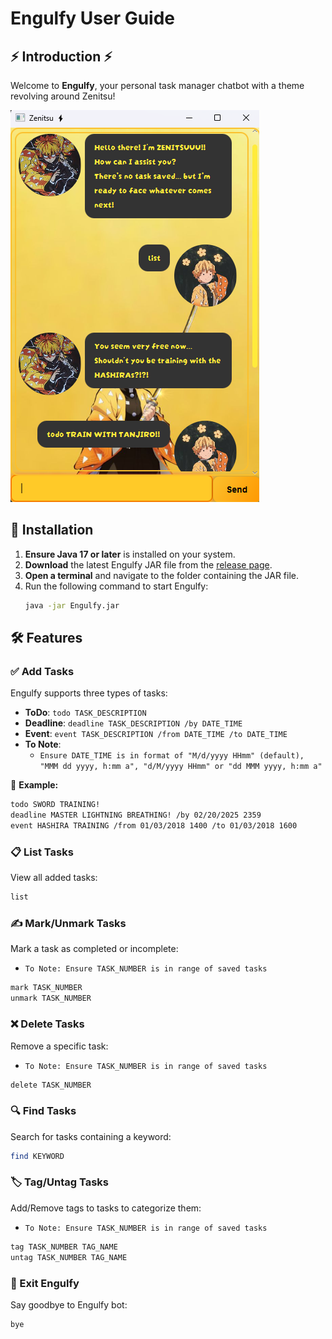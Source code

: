 # Engulfy User Guide

## ⚡ Introduction ⚡
Welcome to **Engulfy**, your personal task manager chatbot with a theme revolving around Zenitsu!

![Example Image](/docs/Ui.png)

## 🚀 Installation
1. **Ensure Java 17 or later** is installed on your system.
2. **Download** the latest Engulfy JAR file from the [release page](https://github.com/Engulfy/ip/releases).
3. **Open a terminal** and navigate to the folder containing the JAR file.
4. Run the following command to start Engulfy:
   ```sh
   java -jar Engulfy.jar
   ```

## 🛠 Features
### ✅ Add Tasks
Engulfy supports three types of tasks:
- **ToDo**: `todo TASK_DESCRIPTION`
- **Deadline**: `deadline TASK_DESCRIPTION /by DATE_TIME`
- **Event**: `event TASK_DESCRIPTION /from DATE_TIME /to DATE_TIME`
- **To Note**: 
  - `Ensure DATE_TIME is in format of "M/d/yyyy HHmm" (default), "MMM dd yyyy, h:mm a", "d/M/yyyy HHmm" or "dd MMM yyyy, h:mm a"`

📌 **Example:**
```sh
todo SWORD TRAINING!
deadline MASTER LIGHTNING BREATHING! /by 02/20/2025 2359
event HASHIRA TRAINING /from 01/03/2018 1400 /to 01/03/2018 1600
```

### 📋 List Tasks
View all added tasks:
```sh
list
```

### ✍️ Mark/Unmark Tasks
Mark a task as completed or incomplete:
- `To Note: Ensure TASK_NUMBER is in range of saved tasks`
```sh
mark TASK_NUMBER
unmark TASK_NUMBER
```

### ❌ Delete Tasks
Remove a specific task:  
- `To Note: Ensure TASK_NUMBER is in range of saved tasks`
```sh
delete TASK_NUMBER
```

### 🔍 Find Tasks
Search for tasks containing a keyword:
```sh
find KEYWORD
```

### 🏷 Tag/Untag Tasks
Add/Remove tags to tasks to categorize them:
- `To Note: Ensure TASK_NUMBER is in range of saved tasks`
```sh
tag TASK_NUMBER TAG_NAME
untag TASK_NUMBER TAG_NAME
```

### 🚪 Exit Engulfy
Say goodbye to Engulfy bot:
```sh
bye
```

